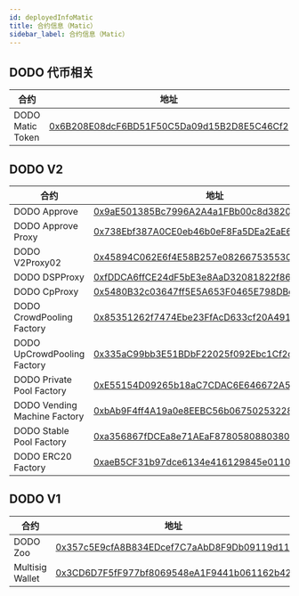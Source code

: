```yaml
---
id: deployedInfoMatic
title: 合约信息（Matic）
sidebar_label: 合约信息（Matic）
---
```


## DODO 代币相关

| 合约                        | 地址                                                                                                                 |
| -------------------------  | -------------------------------------------------------------------------------------------------------------------- |
| DODO Matic Token            | [0x6B208E08dcF6BD51F50C5Da09d15B2D8E5C46Cf2](https://explorer-mainnet.maticvigil.com/address/0x6B208E08dcF6BD51F50C5Da09d15B2D8E5C46Cf2) |

## DODO V2

| 合约                            | 地址                                                                                                               |
| ------------------------------ | --------------------------------------------------------------------------------------------------------------------- |
| DODO Approve                   | [0x9aE501385Bc7996A2A4a1FBb00c8d3820611BCB5](https://explorer-mainnet.maticvigil.com/address/0x9aE501385Bc7996A2A4a1FBb00c8d3820611BCB5) |
| DODO Approve Proxy             | [0x738Ebf387A0CE0eb46b0eF8Fa5DEa2EaE6B1Df51](https://explorer-mainnet.maticvigil.com/address/0x738Ebf387A0CE0eb46b0eF8Fa5DEa2EaE6B1Df51) |
| DODO V2Proxy02                 | [0x45894C062E6f4E58B257e0826675355305dfef0d](https://explorer-mainnet.maticvigil.com/address/0x45894C062E6f4E58B257e0826675355305dfef0d) |
| DODO DSPProxy                  | [0xfDDCA6ffCE24dF5bE3e8AaD32081822f86178048](https://explorer-mainnet.maticvigil.com/address/0xfDDCA6ffCE24dF5bE3e8AaD32081822f86178048) |
| DODO CpProxy                   | [0x5480B32c03647ff5E5A653F0465E798DBe558B57](https://explorer-mainnet.maticvigil.com/address/0x5480B32c03647ff5E5A653F0465E798DBe558B57) |
| DODO CrowdPooling Factory      | [0x85351262f7474Ebe23FfAcD633cf20A491F1325D](https://explorer-mainnet.maticvigil.com/address/0x85351262f7474Ebe23FfAcD633cf20A491F1325D) |
| DODO UpCrowdPooling Factory    | [0x335aC99bb3E51BDbF22025f092Ebc1Cf2c5cC619](https://explorer-mainnet.maticvigil.com/address/0x335aC99bb3E51BDbF22025f092Ebc1Cf2c5cC619) |
| DODO Private Pool Factory      | [0xE55154D09265b18aC7CDAC6E646672A5460389a1](https://explorer-mainnet.maticvigil.com/address/0xE55154D09265b18aC7CDAC6E646672A5460389a1) |
| DODO Vending Machine Factory   | [0xbAb9F4ff4A19a0e8EEBC56b06750253228ffAc6E](https://explorer-mainnet.maticvigil.com/address/0xbAb9F4ff4A19a0e8EEBC56b06750253228ffAc6E) |
| DODO Stable Pool Factory       | [0xa356867fDCEa8e71AEaF87805808803806231FdC](https://explorer-mainnet.maticvigil.com/address/0xa356867fDCEa8e71AEaF87805808803806231FdC) |
| DODO ERC20 Factory             | [0xaeB5CF31b97dce6134e416129845e01106fFB177](https://explorer-mainnet.maticvigil.com/address/0xaeB5CF31b97dce6134e416129845e01106fFB177) |


## DODO V1

| 合约                            | 地址                                                                                                                  |
| ------------------------------ | --------------------------------------------------------------------------------------------------------------------  |
| DODO Zoo                       | [0x357c5E9cfA8B834EDcef7C7aAbD8F9Db09119d11](https://explorer-mainnet.maticvigil.com/address/0x357c5E9cfA8B834EDcef7C7aAbD8F9Db09119d11) |
| Multisig Wallet                | [0x3CD6D7F5fF977bf8069548eA1F9441b061162b42](https://explorer-mainnet.maticvigil.com/address/0x3CD6D7F5fF977bf8069548eA1F9441b061162b42) |

